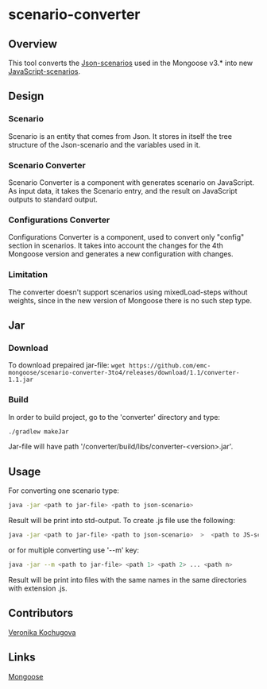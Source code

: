 # scenario-converter
## Overview
This tool converts the [Json-scenarios](https://github.com/emc-mongoose/mongoose/wiki/v3.6-Scenarios) used in the Mongoose v3.* into new [JavaScript-scenarios](https://github.com/emc-mongoose/mongoose/blob/feature-v4-doc/doc/input/scenarios.md).
## Design

### Scenario 
Scenario is an entity that comes from Json. It stores in itself the tree structure of the Json-scenario and the variables used in it.

### Scenario Converter
Scenario Converter is a component with generates scenario on JavaScript. 
As input data, it takes the Scenario entry, and the result on JavaScript outputs to standard output.

### Configurations Converter
Configurations Converter is a component, used to convert only "config" section in scenarios. 
It takes into account the changes for the 4th Mongoose version and generates a new configuration with changes.

### Limitation
The converter doesn't support scenarios using mixedLoad-steps without weights, since in the new version of Mongoose there is no such step type.

## Jar

### Download

To download prepaired jar-file: `wget https://github.com/emc-mongoose/scenario-converter-3to4/releases/download/1.1/converter-1.1.jar`

### Build 
  In order to build project, go to the 'converter' directory and type:
```bash
./gradlew makeJar
```
Jar-file will have path '/converter/build/libs/converter-\<version\>.jar'.

## Usage
  For converting one scenario type:
```bash
java -jar <path to jar-file> <path to json-scenario>
```
  Result will be print into std-output. To create .js file use the following:
```bash
java -jar <path to jar-file> <path to json-scenario>  >  <path to JS-scenario>
``` 
or for multiple converting use '--m' key:
```bash
java -jar --m <path to jar-file> <path 1> <path 2> ... <path n>
```
  Result will be print into files with the same names in the same directories with extension .js.
## Contributors
[Veronika Kochugova](https://github.com/veronikaKochugova)
## Links
[Mongoose](https://github.com/emc-mongoose/mongoose)
